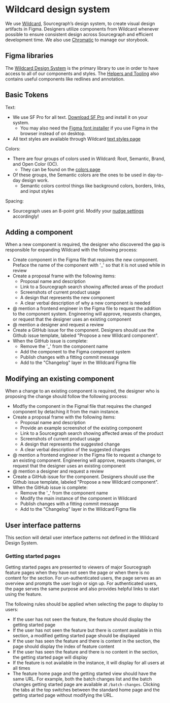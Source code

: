 # Wildcard design system

We use [Wildcard](https://www.figma.com/file/NIsN34NH7lPu04olBzddTw/Wildcard-Design-System?node-id=891%3A0), Sourcegraph’s design system, to create visual design artifacts in Figma. Designers utilize components from Wildcard whenever possible to ensure consistent design across Sourcegraph and efficient development time. We also use [Chromatic](https://www.chromatic.com/library?appId=5f0f381c0e50750022dc6bf7) to manage our storybook.

## Figma libraries

The [Wildcard Design System](https://www.figma.com/file/NIsN34NH7lPu04olBzddTw/Wildcard-Design-System?node-id=891%3A0) is the primary library to use in order to have access to all of our components and styles. The [Helpers and Tooling](https://www.figma.com/file/8qNcDzOXLj1hcOM76WDPN9/%F0%9F%9B%A0Project-Tools?node-id=72%3A20) also contains useful components like redlines and annotation.

## Basic Tokens

Text:

- We use SF Pro for all text. [Download SF Pro](https://drive.google.com/drive/folders/1X1hwQr4lGGVn5BDe4f09q_xRqboQZpsQ) and install it on your system.
  - You may also need the [Figma font installer](https://www.figma.com/downloads/) if you use Figma in the browser instead of on desktop.
- All text styles are available through Wildcard [text styles page](https://www.figma.com/file/NIsN34NH7lPu04olBzddTw/?node-id=5601%3A65477)

Colors:

- There are four groups of colors used in Wildcard: Root, Semantic, Brand, and Open Color (OC).
  - They can be found on the [colors page](https://www.figma.com/file/NIsN34NH7lPu04olBzddTw/?node-id=5123%3A64178)
- Of these groups, the Semantic colors are the ones to be used in day-to-day design work.
  - Semantic colors control things like background colors, borders, links, and input styles


Spacing:

- Sourcegraph uses an 8-point grid. Modify your [nudge settings](https://help.figma.com/hc/en-us/articles/4404575206295-Set-small-and-big-nudge-values) accordingly!

## Adding a component

When a new component is required, the designer who discovered the gap is responsible for expanding Wildcard with the following process:

- Create component in the Figma file that requires the new component. Preface the name of the component with '\_' so that it is not used while in review
- Create a proposal frame with the following items:
  - Proposal name and description
  - Link to a Sourcegraph search showing affected areas of the product
  - Screenshots of current product usage
  - A design that represents the new component
  - A clear verbal description of why a new component is needed
- @ mention a frontend engineer in the Figma file to request the addition to the component system. Engineering will approve, requests changes, or request that the designer uses an existing component
- @ mention a designer and request a review
- Create a GitHub issue for the component. Designers should use the Github issue template, labeled "Propose a new Wildcard component".
- When the GitHub issue is complete:
  - Remove the '\_' from the component name
  - Add the component to the Figma component system
  - Publish changes with a fitting commit message
  - Add to the "Changelog" layer in the Wildcard Figma file

## Modifying an existing component

When a change to an existing component is required, the designer who is proposing the change should follow the following process:

- Modfiy the component in the Figmal file that requires the changed component by detaching it from the main instance.
- Create a proposal frame with the following items:
  - Proposal name and description
  - Provide an example screenshot of the existing component
  - Link to a Sourcegraph search showing affected areas of the product
  - Screenshots of current product usage
  - A design that represents the suggested change
  - A clear verbal description of the suggested changes
- @ mention a frontend engineer in the Figma file to request a change to an existing component. Engineering will approve, requests changes, or request that the designer uses an existing component
- @ mention a designer and request a review
- Create a GitHub issue for the component. Designers should use the Github issue template, labeled "Propose a new Wildcard component".
- When the GitHub issue is complete:
  - Remove the '\_' from the component name
  - Modify the main instance of the component in Wildcard
  - Publish changes with a fitting commit message
  - Add to the "Changelog" layer in the Wildcard Figma file

## User interface patterns

This section will detail user interface patterns not defined in the Wildcard Design System.

### Getting started pages

Getting started pages are presented to viewers of major Sourcegraph feature pages when they have not seen the page or when there is no content for the section. For un-authenticated users, the page serves as an overview and prompts the user login or sign up. For authenticated users, the page serves the same purpose and also provides helpful links to start using the feature.

The following rules should be applied when selecting the page to display to users:

- If the user has not seen the feature, the feature should display the getting started page
- If the user has not seen the feature but there is content available in this section, a modified getting started page should be displayed
- If the user has seen the feature and there is content in the section, the page should display the index of feature content
- If the user has seen the feature and there is no content in the section, the getting started page will display
- If the feature is not available in the instance, it will display for all users at all times
- The feature home page and the getting started view should have the same URL. For example, both the batch changes list and the batch changes getting started page are available at `/batch-changes`. Clicking the tabs at the top switches between the standard home page and the getting started page without modifying the URL.
